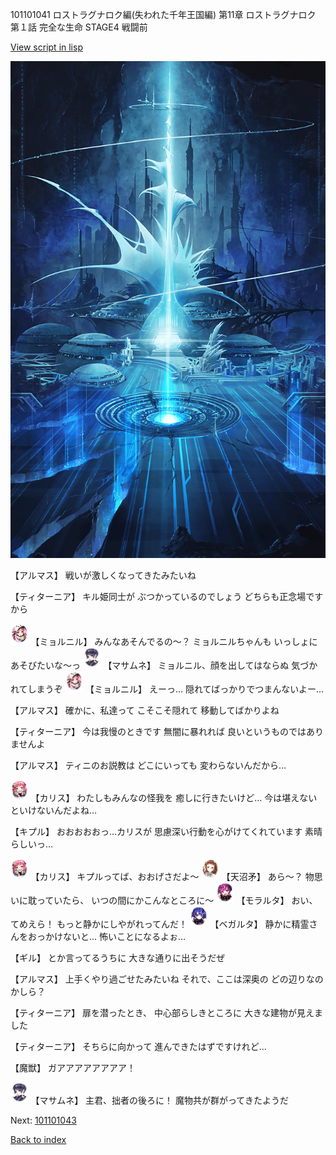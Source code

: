 101101041 ロストラグナロク編(失われた千年王国編) 第11章 ロストラグナロク 第１話 完全な生命 STAGE4 戦闘前

[View script in lisp](../scripts/101101041.txt)

![profound.png](../images/backgrounds/profound.png)

【アルマス】
戦いが激しくなってきたみたいね

【ティターニア】
キル姫同士が
ぶつかっているのでしょう
どちらも正念場ですから

<img src="../images/units/3200111.png" alt="3200111.png" height="34"/>
【ミョルニル】
みんなあそんでるの～？
ミョルニルちゃんも
いっしょにあそびたいな～っ

<img src="../images/units/3100111.png" alt="3100111.png" height="34"/>
【マサムネ】
ミョルニル、顔を出してはならぬ
気づかれてしまうぞ

<img src="../images/units/3200111.png" alt="3200111.png" height="34"/>
【ミョルニル】
えーっ…
隠れてばっかりでつまんないよー…

【アルマス】
確かに、私達って
こそこそ隠れて
移動してばかりよね

【ティターニア】
今は我慢のときです
無闇に暴れれば
良いというものではありませんよ

【アルマス】
ティニのお説教は
どこにいっても
変わらないんだから…

<img src="../images/units/3602511.png" alt="3602511.png" height="34"/>
【カリス】
わたしもみんなの怪我を
癒しに行きたいけど…
今は堪えないといけないんだよね…

【キプル】
おおおおおっ…カリスが
思慮深い行動を心がけてくれています
素晴らしいっ…

<img src="../images/units/3602511.png" alt="3602511.png" height="34"/>
【カリス】
キプルってば、おおげさだよ～

<img src="../images/units/3300411.png" alt="3300411.png" height="34"/>
【天沼矛】
あら～？
物思いに耽っていたら、
いつの間にかこんなところに～

<img src="../images/units/3104011.png" alt="3104011.png" height="34"/>
【モラルタ】
おい、てめえら！
もっと静かにしやがれってんだ！

<img src="../images/units/3104111.png" alt="3104111.png" height="34"/>
【ベガルタ】
静かに精霊さんをおっかけないと…
怖いことになるよぉ…

【ギル】
とか言ってるうちに
大きな通りに出そうだぜ

【アルマス】
上手くやり過ごせたみたいね
それで、ここは深奥の
どの辺りなのかしら？

【ティターニア】
扉を潜ったとき、
中心部らしきところに
大きな建物が見えました

【ティターニア】
そちらに向かって
進んできたはずですけれど…

【魔獣】
ガアアアアアアアア！

<img src="../images/units/3100111.png" alt="3100111.png" height="34"/>
【マサムネ】
主君、拙者の後ろに！
魔物共が群がってきたようだ

Next: [101101043](101101043.md)

[Back to index](index.md)
